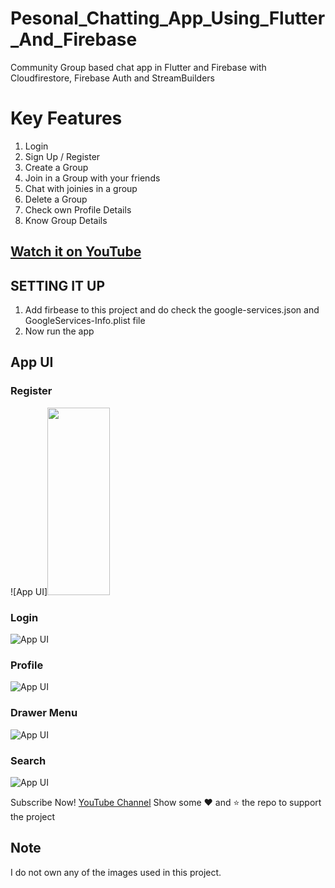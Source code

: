 # Pesonal_Chatting_App_Using_Flutter_And_Firebase
Community Group based chat app in Flutter and Firebase with Cloudfirestore, Firebase Auth and StreamBuilders

# Key Features
1. Login
2. Sign Up / Register
3. Create a Group
4. Join in a Group with your friends
5. Chat with joinies in a group
6. Delete a Group
7. Check own Profile Details
8. Know Group Details 

## [Watch it on YouTube](https://youtube.com/@TechyVishwajeet)
 
 ## SETTING IT UP
 1. Add firbease to this project and do check the google-services.json and GoogleServices-Info.plist file
 2. Now run the app
 
## App UI

### Register
![App UI]<img src="http://techyvishwajeet.com/wp-content/uploads/2023/02/register.jpg" height="300" width="100"><br>
### Login
![App UI](http://techyvishwajeet.com/wp-content/uploads/2023/02/login.jpg) <br>
### Profile
![App UI](http://techyvishwajeet.com/wp-content/uploads/2023/02/profile.jpg) <br>
### Drawer Menu
![App UI](http://techyvishwajeet.com/wp-content/uploads/2023/02/sidemenu.jpg) <br>
### Search
![App UI](http://techyvishwajeet.com/wp-content/uploads/2023/02/search.jpg) <br>
 
Subscribe Now! <a href="https://youtube.com/@TechyVishwajeet">YouTube Channel</a>
Show some :heart: and :star: the repo to support the project
 

## Note
 I do not own any of the images used in this project.
